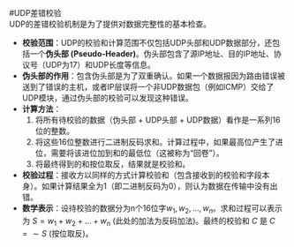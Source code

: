 #UDP差错校验  
	UDP的差错校验机制是为了提供对数据完整性的基本检查。
*   **校验范围**：UDP的校验和计算范围不仅包括UDP头部和UDP数据部分，还包括一个**伪头部 (Pseudo-Header)**。伪头部包含了源IP地址、目的IP地址、协议号（UDP为17）和UDP长度等信息。
*   **伪头部的作用**：包含伪头部是为了双重确认。如果一个数据报因为路由错误被送到了错误的主机，或者IP层误将一个非UDP数据包（例如ICMP）交给了UDP模块，通过伪头部的校验可以发现这种错误。
*   **计算方法**：
    1.  将所有待校验的数据（伪头部 + UDP头部 + UDP数据）看作是一系列16位的整数。
    2.  将这些16位整数进行二进制反码求和。计算过程中，如果最高位产生了进位，需要将该进位加到和的最低位（这被称为“回卷”）。
    3.  将最终得到的和按位取反，结果就是校验和。
*   **校验过程**：接收方以同样的方式计算校验和（包含接收到的校验和字段本身）。如果计算结果全为1（即二进制反码为0），则认为数据在传输中没有出错。
*   **数学表示**：设待校验的数据分为n个16位字$w_1, w_2, ..., w_n$。求和过程可以表示为 $S = w_1 + w_2 + ... + w_n$ (此处的加法为反码加法)。最终的校验和 $C$ 是 $C = \sim S$ (按位取反)。
